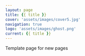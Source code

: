 ```yaml
---
layout: page
title: {{ title }}
cover: 'assets/images/cover5.jpg'
navigation: true
logo: 'assets/images/ghost.png'
current: {{ title }}
---
```


Template page for new pages
